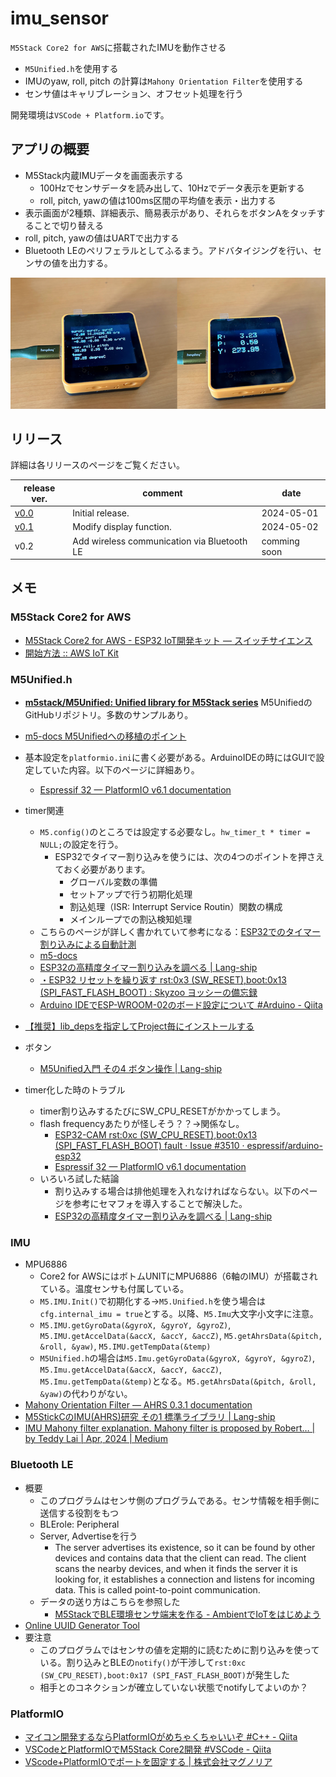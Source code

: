 # imu_sensor
`M5Stack Core2 for AWS`に搭載されたIMUを動作させる
- `M5Unified.h`を使用する
- IMUのyaw, roll, pitch の計算は`Mahony Orientation Filter`を使用する
- センサ値はキャリブレーション、オフセット処理を行う

開発環境は`VSCode + Platform.io`です。

## アプリの概要
- M5Stack内蔵IMUデータを画面表示する
  - 100Hzでセンサデータを読み出して、10Hzでデータ表示を更新する
  - roll, pitch, yawの値は100ms区間の平均値を表示・出力する
- 表示画面が2種類、詳細表示、簡易表示があり、それらをボタンAをタッチすることで切り替える
- roll, pitch, yawの値はUARTで出力する
- Bluetooth LEのペリフェラルとしてふるまう。アドバタイジングを行い、センサの値を出力する。

<img src="doc\imu_sensor_img.png" width=600>

## リリース
詳細は各リリースのページをご覧ください。

| release ver. | comment | date |
|---|---|---|
| [v0.0](../../releases/tag/v0.0) | Initial release. | 2024-05-01 |
| [v0.1](../../releases/tag/v0.1) | Modify display function. | 2024-05-02 |
| v0.2 | Add wireless communication via Bluetooth LE | comming soon |

## メモ
### M5Stack Core2 for AWS
- [M5Stack Core2 for AWS - ESP32 IoT開発キット — スイッチサイエンス](https://www.switch-science.com/products/6784)
- [開始方法 :: AWS IoT Kit](https://aws-iot-kit-docs.m5stack.com/ja/getting-started/)

### M5Unified.h
- [__m5stack/M5Unified: Unified library for M5Stack series__](https://github.com/m5stack/M5Unified) M5UnifiedのGitHubリポジトリ。多数のサンプルあり。
- [m5-docs M5Unifiedへの移植のポイント](https://docs.m5stack.com/ja/arduino/m5unified/migration)
- 基本設定を`platformio.ini`に書く必要がある。ArduinoIDEの時にはGUIで設定していた内容。以下のページに詳細あり。
  - [Espressif 32 — PlatformIO v6.1 documentation](https://docs.platformio.org/en/latest/platforms/espressif32.html)
- timer関連
  - `M5.config()`のところでは設定する必要なし。`hw_timer_t * timer = NULL;`の設定を行う。
    - ESP32でタイマー割り込みを使うには、次の4つのポイントを押さえておく必要があります。
      - グローバル変数の準備
      - セットアップで行う初期化処理
      - 割込処理（ISR: Interrupt Service Routin）関数の構成
      - メインループでの割込検知処理
  - こちらのページが詳しく書かれていて参考になる：[ESP32でのタイマー割り込みによる自動計測](http://marchan.e5.valueserver.jp/cabin/comp/jbox/arc202/doc21105.html)
  - [m5-docs](https://docs.m5stack.com/en/arduino/m5unified/m5unified_appendix)
  - [ESP32の高精度タイマー割り込みを調べる | Lang-ship](https://lang-ship.com/blog/work/esp32-timer/)
  - [・ESP32 リセットを繰り返す rst:0x3 (SW_RESET),boot:0x13 (SPI_FAST_FLASH_BOOT) : Skyzoo ヨッシーの備忘録](http://gijin77.blog.jp/archives/33372499.html)
  - [Arduino IDEでESP-WROOM-02のボード設定について #Arduino - Qiita](https://qiita.com/umi_kappa/items/ced90c258a14be165291)
- [【推奨】lib_depsを指定してProject毎にインストールする](https://qiita.com/watarukato/items/455c74c625e178de385d#%E6%8E%A8%E5%A5%A8lib_deps%E3%82%92%E6%8C%87%E5%AE%9A%E3%81%97%E3%81%A6project%E6%AF%8E%E3%81%AB%E3%82%A4%E3%83%B3%E3%82%B9%E3%83%88%E3%83%BC%E3%83%AB%E3%81%99%E3%82%8B)

- ボタン
  - [M5Unified入門 その4 ボタン操作 | Lang-ship](https://lang-ship.com/blog/work/m5unified-4-button/#toc3)

- timer化した時のトラブル
  - timer割り込みするたびにSW_CPU_RESETがかかってしまう。
  - flash frequencyあたりが怪しそう？？→関係なし。
    - [ESP32-CAM rst:0xc (SW_CPU_RESET),boot:0x13 (SPI_FAST_FLASH_BOOT) fault · Issue #3510 · espressif/arduino-esp32](https://github.com/espressif/arduino-esp32/issues/3510)
    - [Espressif 32 — PlatformIO v6.1 documentation](https://docs.platformio.org/en/latest/platforms/espressif32.html)
  - いろいろ試した結論
    - 割り込みする場合は排他処理を入れなければならない。以下のページを参考にセマフォを導入することで解決した。
    - [ESP32の高精度タイマー割り込みを調べる | Lang-ship](https://lang-ship.com/blog/work/esp32-timer/)


### IMU
- MPU6886
  - Core2 for AWSにはボトムUNITにMPU6886（6軸のIMU）が搭載されている。温度センサも付属している。
  - `M5.IMU.Init()`で初期化する→`M5.Unified.h`を使う場合は`cfg.internal_imu = true`とする。以降、`M5.Imu`大文字小文字に注意。
  - `M5.IMU.getGyroData(&gyroX, &gyroY, &gyroZ)`, `M5.IMU.getAccelData(&accX, &accY, &accZ)`, `M5.getAhrsData(&pitch, &roll, &yaw)`, `M5.IMU.getTempData(&temp)`
  - `M5Unified.h`の場合は`M5.Imu.getGyroData(&gyroX, &gyroY, &gyroZ)`, `M5.Imu.getAccelData(&accX, &accY, &accZ)`, `M5.Imu.getTempData(&temp)`となる。`M5.getAhrsData(&pitch, &roll, &yaw)`の代わりがない。
- [Mahony Orientation Filter — AHRS 0.3.1 documentation](https://ahrs.readthedocs.io/en/latest/filters/mahony.html)
- [M5StickCのIMU(AHRS)研究 その1 標準ライブラリ | Lang-ship](https://lang-ship.com/blog/work/m5stickc-imu-ahrs/)
- [IMU Mahony filter explanation. Mahony filter is proposed by Robert… | by Teddy Lai | Apr, 2024 | Medium](https://medium.com/@k66115704/imu-mahony-filter-explanation-1ae75bf033ab)

### Bluetooth LE
- 概要
  - このプログラムはセンサ側のプログラムである。センサ情報を相手側に送信する役割をもつ
  - BLErole: Peripheral
  - Server, Advertiseを行う
    - The server advertises its existence, so it can be found by other devices and contains data that the client can read. The client scans the nearby devices, and when it finds the server it is looking for, it establishes a connection and listens for incoming data. This is called point-to-point communication.
  - データの送り方はこちらを参照した
    - [M5StackでBLE環境センサ端末を作る - AmbientでIoTをはじめよう](https://pages.switch-science.com/letsiot/bleperiph/)
- [Online UUID Generator Tool](https://www.uuidgenerator.net/)
- 要注意
  - このプログラムではセンサの値を定期的に読むために割り込みを使っている。割り込みとBLEの`notify()`が干渉して`rst:0xc (SW_CPU_RESET),boot:0x17 (SPI_FAST_FLASH_BOOT)`が発生した
  - 相手とのコネクションが確立していない状態でnotifyしてよいのか？

### PlatformIO
- [マイコン開発するならPlatformIOがめちゃくちゃいいぞ #C++ - Qiita](https://qiita.com/JotaroS/items/1930f156aab953194c9a)
- [VSCodeとPlatformIOでM5Stack Core2開発 #VSCode - Qiita](https://qiita.com/desertfox_i/items/a6ff7deaa0a0b3802bcd)
- [VScode+PlatformIOでポートを固定する | 株式会社マグノリア](https://magnolia-tech.jp/vscode-platformio-comport-set/)
